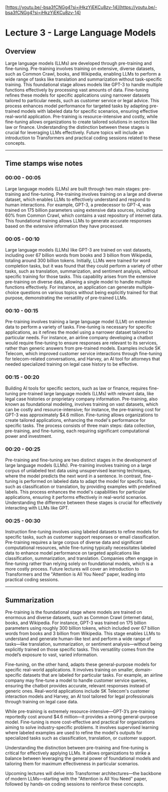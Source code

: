 [https://youtu.be/-bsa3fCNGg4?si=iHkzYjEKCu8zv-14](https://youtu.be/-bsa3fCNGg4?si=iHkzYjEKCu8zv-14)

# Lecture 3 - Large Language Models

## Overview
Large language models (LLMs) are developed through pre-training and fine-tuning. Pre-training involves training on extensive, diverse datasets, such as Common Crawl, books, and Wikipedia, enabling LLMs to perform a wide range of tasks like translation and summarization without task-specific training. This foundational stage allows models like GPT-3 to handle multiple functions effectively by processing vast amounts of data. Fine-tuning refines these models for specific applications using narrower datasets tailored to particular needs, such as customer service or legal advice. This process enhances model performance for targeted tasks by adapting pre-trained models with labeled data for specific scenarios, ensuring effective real-world application. Pre-training is resource-intensive and costly, while fine-tuning allows organizations to create tailored solutions in sectors like law or finance. Understanding the distinction between these stages is crucial for leveraging LLMs effectively. Future topics will include an introduction to Transformers and practical coding sessions related to these concepts.

- - -
## Time stamps wise notes

### 00:00 - 00:05
Large language models (LLMs) are built through two main stages: pre-training and fine-tuning. Pre-training involves training on a large and diverse dataset, which enables LLMs to effectively understand and respond to human interactions. For example, GPT-3, a predecessor to GPT-4, was trained on 175 billion parameters using extensive data sources, including 60% from Common Crawl, which contains a vast repository of internet data. This foundational training allows LLMs to generate accurate responses based on the extensive information they have processed.

### 00:05 - 00:10
Large language models (LLMs) like GPT-3 are trained on vast datasets, including over 67 billion words from books and 3 billion from Wikipedia, totaling around 300 billion tokens. Initially, LLMs were trained for word completion tasks, but it was found that they could perform a variety of other tasks, such as translation, summarization, and sentiment analysis, without specific training for those tasks. This capability arises from the extensive pre-training on diverse data, allowing a single model to handle multiple functions effectively. For instance, an application can generate multiple-choice questions on various topics without being explicitly trained for that purpose, demonstrating the versatility of pre-trained LLMs.

### 00:10 - 00:15
Pre-training involves training a large language model (LLM) on extensive data to perform a variety of tasks. Fine-tuning is necessary for specific applications, as it refines the model using a narrower dataset tailored to particular needs. For instance, an airline company developing a chatbot would require fine-tuning to ensure responses are relevant to its services, rather than generic answers from pre-trained models. Examples include SK Telecom, which improved customer service interactions through fine-tuning for telecom-related conversations, and Harvey, an AI tool for attorneys that needed specialized training on legal case history to be effective.

### 00:15 - 00:20
Building AI tools for specific sectors, such as law or finance, requires fine-tuning pre-trained large language models (LLMs) with relevant data, like legal case histories or proprietary company information. Pre-training, also known as foundational modeling, involves training on vast datasets, which can be costly and resource-intensive; for instance, the pre-training cost for GPT-3 was approximately $4.6 million. Fine-tuning allows organizations to create tailored applications, enhancing the model's performance for specific tasks. The process consists of three main steps: data collection, pre-training, and fine-tuning, each requiring significant computational power and investment.

### 00:20 - 00:25
Pre-training and fine-tuning are two distinct stages in the development of large language models (LLMs). Pre-training involves training on a large corpus of unlabeled text data using unsupervised learning techniques, where the model predicts the next word in a sentence. In contrast, fine-tuning is performed on labeled data to adapt the model for specific tasks, such as classification or translation, by providing examples with predefined labels. This process enhances the model's capabilities for particular applications, ensuring it performs effectively in real-world scenarios. Understanding the difference between these stages is crucial for effectively interacting with LLMs like GPT.

### 00:25 - 00:30
Instruction fine-tuning involves using labeled datasets to refine models for specific tasks, such as customer support responses or email classification. Pre-training requires a large corpus of diverse data and significant computational resources, while fine-tuning typically necessitates labeled data to enhance model performance on targeted applications like classification, summarization, and translation. Companies often engage in fine-tuning rather than relying solely on foundational models, which is a more costly process. Future lectures will cover an introduction to Transformers and the "Attention is All You Need" paper, leading into practical coding sessions.

- - - 

## Summarization 
Pre-training is the foundational stage where models are trained on enormous and diverse datasets, such as Common Crawl (internet data), books, and Wikipedia. For instance, GPT-3 was trained on 175 billion parameters using roughly 300 billion tokens, which included over 67 billion words from books and 3 billion from Wikipedia. This stage enables LLMs to understand and generate human-like text and perform a wide range of tasks—like translation, summarization, or sentiment analysis—without being explicitly trained on those specific tasks. This versatility comes from the model’s exposure to vast, varied information.

Fine-tuning, on the other hand, adapts these general-purpose models for specific real-world applications. It involves training on smaller, domain-specific datasets that are labeled for particular tasks. For example, an airline company may fine-tune a model to handle customer service queries, ensuring the chatbot provides accurate, relevant responses instead of generic ones. Real-world applications include SK Telecom's customer interaction models and Harvey, an AI tool tailored for legal professionals through training on legal case data.

While pre-training is extremely resource-intensive—GPT-3’s pre-training reportedly cost around $4.6 million—it provides a strong general-purpose model. Fine-tuning is more cost-effective and practical for organizations aiming to solve industry-specific problems. It involves supervised learning where labeled examples are used to refine the model's outputs for specialized tasks such as classification, translation, or customer support.

Understanding the distinction between pre-training and fine-tuning is critical for effectively applying LLMs. It allows organizations to strike a balance between leveraging the general power of foundational models and tailoring them for maximum effectiveness in particular scenarios.

Upcoming lectures will delve into Transformer architectures—the backbone of modern LLMs—starting with the "Attention is All You Need" paper, followed by hands-on coding sessions to reinforce these concepts.